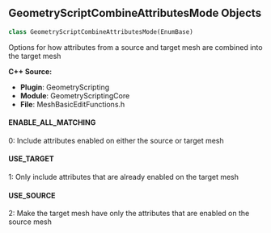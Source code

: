 ## GeometryScriptCombineAttributesMode Objects

```python
class GeometryScriptCombineAttributesMode(EnumBase)
```

Options for how attributes from a source and target mesh are combined into the target mesh

**C++ Source:**

- **Plugin**: GeometryScripting
- **Module**: GeometryScriptingCore
- **File**: MeshBasicEditFunctions.h

<a id="unreal.GeometryScriptCombineAttributesMode.ENABLE_ALL_MATCHING"></a>

#### ENABLE_ALL_MATCHING

0: Include attributes enabled on either the source or target mesh

<a id="unreal.GeometryScriptCombineAttributesMode.USE_TARGET"></a>

#### USE_TARGET

1: Only include attributes that are already enabled on the target mesh

<a id="unreal.GeometryScriptCombineAttributesMode.USE_SOURCE"></a>

#### USE_SOURCE

2: Make the target mesh have only the attributes that are enabled on the source mesh

<a id="unreal.GeometryScriptPruneBoneWeightsAssignmentType"></a>